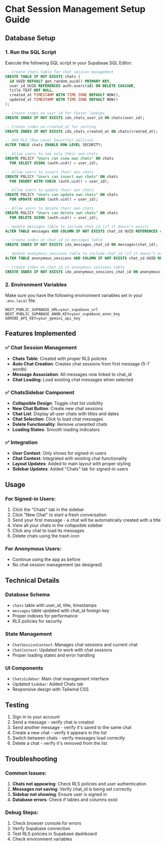 # Chat Session Management Setup Guide

## Database Setup

### 1. Run the SQL Script

Execute the following SQL script in your Supabase SQL Editor:

```sql
-- Create chats table for chat session management
CREATE TABLE IF NOT EXISTS chats (
  id UUID DEFAULT gen_random_uuid() PRIMARY KEY,
  user_id UUID REFERENCES auth.users(id) ON DELETE CASCADE,
  title TEXT NOT NULL,
  created_at TIMESTAMP WITH TIME ZONE DEFAULT NOW(),
  updated_at TIMESTAMP WITH TIME ZONE DEFAULT NOW()
);

-- Create index on user_id for faster lookups
CREATE INDEX IF NOT EXISTS idx_chats_user_id ON chats(user_id);

-- Create index on created_at for sorting
CREATE INDEX IF NOT EXISTS idx_chats_created_at ON chats(created_at);

-- Add RLS (Row Level Security) policies
ALTER TABLE chats ENABLE ROW LEVEL SECURITY;

-- Allow users to see only their own chats
CREATE POLICY "Users can view own chats" ON chats
  FOR SELECT USING (auth.uid() = user_id);

-- Allow users to insert their own chats
CREATE POLICY "Users can insert own chats" ON chats
  FOR INSERT WITH CHECK (auth.uid() = user_id);

-- Allow users to update their own chats
CREATE POLICY "Users can update own chats" ON chats
  FOR UPDATE USING (auth.uid() = user_id);

-- Allow users to delete their own chats
CREATE POLICY "Users can delete own chats" ON chats
  FOR DELETE USING (auth.uid() = user_id);

-- Update messages table to include chat_id (if it doesn't exist)
ALTER TABLE messages ADD COLUMN IF NOT EXISTS chat_id UUID REFERENCES chats(id) ON DELETE CASCADE;

-- Create index on chat_id in messages table
CREATE INDEX IF NOT EXISTS idx_messages_chat_id ON messages(chat_id);

-- Update anonymous_sessions table to include chat_id (if it doesn't exist)
ALTER TABLE anonymous_sessions ADD COLUMN IF NOT EXISTS chat_id UUID REFERENCES chats(id) ON DELETE CASCADE;

-- Create index on chat_id in anonymous_sessions table
CREATE INDEX IF NOT EXISTS idx_anonymous_sessions_chat_id ON anonymous_sessions(chat_id);
```

### 2. Environment Variables

Make sure you have the following environment variables set in your `.env.local` file:

```env
NEXT_PUBLIC_SUPABASE_URL=your_supabase_url
NEXT_PUBLIC_SUPABASE_ANON_KEY=your_supabase_anon_key
GEMINI_API_KEY=your_gemini_api_key
```

## Features Implemented

### ✅ Chat Session Management
- **Chats Table**: Created with proper RLS policies
- **Auto Chat Creation**: Creates chat sessions from first message (5-7 words)
- **Message Association**: All messages now linked to chat_id
- **Chat Loading**: Load existing chat messages when selected

### ✅ ChatsSidebar Component
- **Collapsible Design**: Toggle chat list visibility
- **New Chat Button**: Create new chat sessions
- **Chat List**: Display all user chats with titles and dates
- **Chat Selection**: Click to load chat messages
- **Delete Functionality**: Remove unwanted chats
- **Loading States**: Smooth loading indicators

### ✅ Integration
- **User Context**: Only shows for signed-in users
- **Chat Context**: Integrated with existing chat functionality
- **Layout Updates**: Added to main layout with proper styling
- **Sidebar Updates**: Added "Chats" tab for signed-in users

## Usage

### For Signed-in Users:
1. Click the "Chats" tab in the sidebar
2. Click "New Chat" to start a fresh conversation
3. Send your first message - a chat will be automatically created with a title
4. View all your chats in the collapsible sidebar
5. Click any chat to load its messages
6. Delete chats using the trash icon

### For Anonymous Users:
- Continue using the app as before
- No chat session management (as designed)

## Technical Details

### Database Schema
- `chats` table with user_id, title, timestamps
- `messages` table updated with chat_id foreign key
- Proper indexes for performance
- RLS policies for security

### State Management
- `ChatSessionContext`: Manages chat sessions and current chat
- `ChatContext`: Updated to work with chat sessions
- Proper loading states and error handling

### UI Components
- `ChatsSidebar`: Main chat management interface
- Updated `Sidebar`: Added Chats tab
- Responsive design with Tailwind CSS

## Testing

1. Sign in to your account
2. Send a message - verify chat is created
3. Send another message - verify it's saved to the same chat
4. Create a new chat - verify it appears in the list
5. Switch between chats - verify messages load correctly
6. Delete a chat - verify it's removed from the list

## Troubleshooting

### Common Issues:

1. **Chats not appearing**: Check RLS policies and user authentication
2. **Messages not saving**: Verify chat_id is being set correctly
3. **Sidebar not showing**: Ensure user is signed in
4. **Database errors**: Check if tables and columns exist

### Debug Steps:
1. Check browser console for errors
2. Verify Supabase connection
3. Test RLS policies in Supabase dashboard
4. Check environment variables 